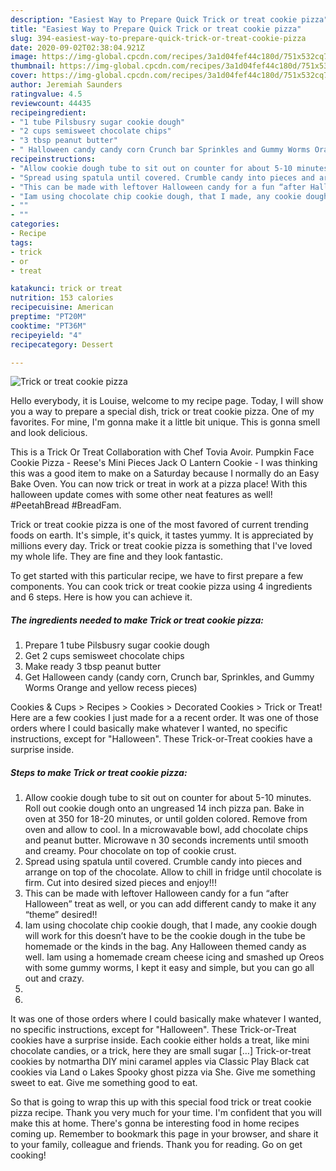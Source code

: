 ```yaml
---
description: "Easiest Way to Prepare Quick Trick or treat cookie pizza"
title: "Easiest Way to Prepare Quick Trick or treat cookie pizza"
slug: 394-easiest-way-to-prepare-quick-trick-or-treat-cookie-pizza
date: 2020-09-02T02:38:04.921Z
image: https://img-global.cpcdn.com/recipes/3a1d04fef44c180d/751x532cq70/trick-or-treat-cookie-pizza-recipe-main-photo.jpg
thumbnail: https://img-global.cpcdn.com/recipes/3a1d04fef44c180d/751x532cq70/trick-or-treat-cookie-pizza-recipe-main-photo.jpg
cover: https://img-global.cpcdn.com/recipes/3a1d04fef44c180d/751x532cq70/trick-or-treat-cookie-pizza-recipe-main-photo.jpg
author: Jeremiah Saunders
ratingvalue: 4.5
reviewcount: 44435
recipeingredient:
- "1 tube Pilsbusry sugar cookie dough"
- "2 cups semisweet chocolate chips"
- "3 tbsp peanut butter"
- " Halloween candy candy corn Crunch bar Sprinkles and Gummy Worms Orange and yellow recess pieces"
recipeinstructions:
- "Allow cookie dough tube to sit out on counter for about 5-10 minutes. Roll out cookie dough onto an ungreased 14 inch pizza pan. Bake in oven at 350 for 18-20 minutes, or until golden colored. Remove from oven and allow to cool. In a microwavable bowl, add chocolate chips and peanut butter. Microwave n 30 seconds increments until smooth and creamy. Pour chocolate on top of cookie crust."
- "Spread using spatula until covered. Crumble candy into pieces and arrange on top of the chocolate. Allow to chill in fridge until chocolate is firm. Cut into desired sized pieces and enjoy!!!"
- "This can be made with leftover Halloween candy for a fun “after Halloween” treat as well, or you can add different candy to make it any “theme” desired!!"
- "Iam using chocolate chip cookie dough, that I made, any cookie dough will work for this doesn’t have to be the cookie dough in the tube be homemade or the kinds in the bag. Any Halloween themed candy as well. Iam using a homemade cream cheese icing and smashed up Oreos with some gummy worms, I kept it easy and simple, but you can go all out and crazy."
- ""
- ""
categories:
- Recipe
tags:
- trick
- or
- treat

katakunci: trick or treat 
nutrition: 153 calories
recipecuisine: American
preptime: "PT20M"
cooktime: "PT36M"
recipeyield: "4"
recipecategory: Dessert

---
```



![Trick or treat cookie pizza](https://img-global.cpcdn.com/recipes/3a1d04fef44c180d/751x532cq70/trick-or-treat-cookie-pizza-recipe-main-photo.jpg)

Hello everybody, it is Louise, welcome to my recipe page. Today, I will show you a way to prepare a special dish, trick or treat cookie pizza. One of my favorites. For mine, I'm gonna make it a little bit unique. This is gonna smell and look delicious.

This is a Trick Or Treat Collaboration with Chef Tovia Avoir. Pumpkin Face Cookie Pizza - Reese&#39;s Mini Pieces Jack O Lantern Cookie - I was thinking this was a good item to make on a Saturday because I normally do an Easy Bake Oven. You can now trick or treat in work at a pizza place! With this halloween update comes with some other neat features as well! #PeetahBread #BreadFam.

Trick or treat cookie pizza is one of the most favored of current trending foods on earth. It's simple, it's quick, it tastes yummy. It is appreciated by millions every day. Trick or treat cookie pizza is something that I've loved my whole life. They are fine and they look fantastic.


To get started with this particular recipe, we have to first prepare a few components. You can cook trick or treat cookie pizza using 4 ingredients and 6 steps. Here is how you can achieve it.

<!--inarticleads1-->

##### The ingredients needed to make Trick or treat cookie pizza:

1. Prepare 1 tube Pilsbusry sugar cookie dough
1. Get 2 cups semisweet chocolate chips
1. Make ready 3 tbsp peanut butter
1. Get  Halloween candy (candy corn, Crunch bar, Sprinkles, and Gummy Worms Orange and yellow recess pieces)


Cookies &amp; Cups &gt; Recipes &gt; Cookies &gt; Decorated Cookies &gt; Trick or Treat! Here are a few cookies I just made for a a recent order. It was one of those orders where I could basically make whatever I wanted, no specific instructions, except for &#34;Halloween&#34;. These Trick-or-Treat cookies have a surprise inside. 

<!--inarticleads2-->

##### Steps to make Trick or treat cookie pizza:

1. Allow cookie dough tube to sit out on counter for about 5-10 minutes. Roll out cookie dough onto an ungreased 14 inch pizza pan. Bake in oven at 350 for 18-20 minutes, or until golden colored. Remove from oven and allow to cool. In a microwavable bowl, add chocolate chips and peanut butter. Microwave n 30 seconds increments until smooth and creamy. Pour chocolate on top of cookie crust.
1. Spread using spatula until covered. Crumble candy into pieces and arrange on top of the chocolate. Allow to chill in fridge until chocolate is firm. Cut into desired sized pieces and enjoy!!!
1. This can be made with leftover Halloween candy for a fun “after Halloween” treat as well, or you can add different candy to make it any “theme” desired!!
1. Iam using chocolate chip cookie dough, that I made, any cookie dough will work for this doesn’t have to be the cookie dough in the tube be homemade or the kinds in the bag. Any Halloween themed candy as well. Iam using a homemade cream cheese icing and smashed up Oreos with some gummy worms, I kept it easy and simple, but you can go all out and crazy.
1. 
1. 


It was one of those orders where I could basically make whatever I wanted, no specific instructions, except for &#34;Halloween&#34;. These Trick-or-Treat cookies have a surprise inside. Each cookie either holds a treat, like mini chocolate candies, or a trick, here they are small sugar […] Trick-or-treat cookies by notmartha DIY mini caramel apples via Classic Play Black cat cookies via Land o Lakes Spooky ghost pizza via She. Give me something sweet to eat. Give me something good to eat. 

So that is going to wrap this up with this special food trick or treat cookie pizza recipe. Thank you very much for your time. I'm confident that you will make this at home. There's gonna be interesting food in home recipes coming up. Remember to bookmark this page in your browser, and share it to your family, colleague and friends. Thank you for reading. Go on get cooking!
